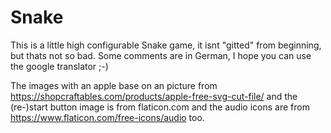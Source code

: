 # Snake
This is a little high configurable Snake game, it isnt "gitted" from beginning, but thats not so bad. Some comments are in German, I hope you can use the google translator ;-)    
  
The images with an apple base on an picture from https://shopcraftables.com/products/apple-free-svg-cut-file/ and the (re-)start button image is from flaticon.com and the audio icons are from https://www.flaticon.com/free-icons/audio too.
